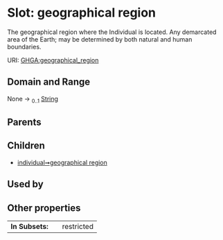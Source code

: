 
# Slot: geographical region


The geographical region where the Individual is located. Any demarcated area of the Earth; may be determined by both natural and human boundaries.

URI: [GHGA:geographical_region](https://w3id.org/GHGA/geographical_region)


## Domain and Range

None &#8594;  <sub>0..1</sub> [String](types/String.md)

## Parents


## Children

 *  [individual➞geographical region](individual_geographical_region.md)

## Used by


## Other properties

|  |  |  |
| --- | --- | --- |
| **In Subsets:** | | restricted |

